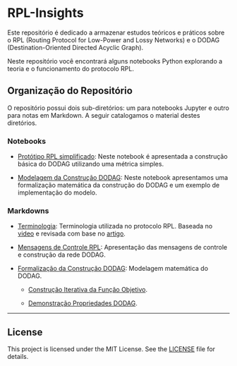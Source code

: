 # RPL-Insights

Este repositório é dedicado a armazenar estudos teóricos e práticos sobre o RPL (Routing Protocol for Low-Power and Lossy Networks) e o DODAG (Destination-Oriented Directed Acyclic Graph).

Neste repositório você encontrará alguns notebooks Python explorando a teoria e o funcionamento do protocolo RPL.

## Organização do Repositório

O repositório possui dois sub-diretórios: um para notebooks Jupyter e outro para notas em Markdown. A seguir catalogamos o material destes diretórios.

### Notebooks

- [Protótipo RPL simplificado](./notebooks/rpl-dodag-first-simulation.ipynb): Neste notebook é apresentada a construção básica do DODAG utilizando uma métrica simples. 

- [Modelagem da Construção DODAG](./notebooks/basic-dodag.ipynb): Neste notebook apresentamos uma formalização matemática da construção do DODAG e um exemplo de implementação do modelo.

### Markdowns

- [Terminologia](./markdown/Terminologia.md): Terminologia utilizada no protocolo RPL. Baseada no [video](https://www.youtube.com/watch?v=kSiUGeUgJYQ) e revisada com base no [artigo](https://doi.org/10.2313/NET-2011-07-1_09).

- [Mensagens de Controle RPL](./markdown/MensagensRPL.md): Apresentação das mensagens de controle e construção da rede DODAG. 

- [Formalização da Construção DODAG](./markdown/Formalização.md): Modelagem matemática do DODAG.

    - [Construção Iterativa da Função Objetivo](./markdown/ConvergenciaOF.md).

    - [Demonstração Propriedades DODAG](./markdown/PropriedadesDODAG.md).


---

## License

This project is licensed under the MIT License. See the [LICENSE](./LICENSE) file for details.